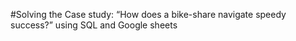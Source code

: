 #Solving the Case study: “How does a bike-share navigate speedy success?” using SQL and Google sheets
